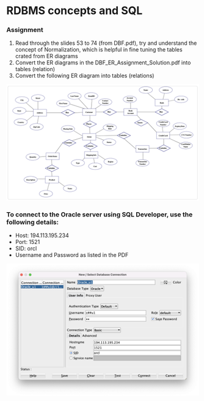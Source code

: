 # RDBMS concepts and SQL

### Assignment

1. Read through the slides 53 to 74 (from DBF.pdf), try and understand the concept of Normalization, which is helpful in fine tuning the tables crated from ER diagrams
1. Convert the ER diagrams in the DBF_ER_Assignment_Solution.pdf into tables (relation)
1. Convert the following ER diagram into tables (relations)

![](./images/ER_From_net.png)

### To connect to the Oracle server using SQL Developer, use the following details:

-   Host: 194.113.195.234
-   Port: 1521
-   SID: orcl
-   Username and Password as listed in the PDF

![](./images/SQL_developer.png)
